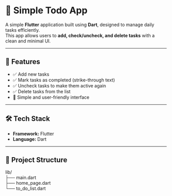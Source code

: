 # 📝 Simple Todo App

A simple **Flutter** application built using **Dart**, designed to manage daily tasks efficiently.  
This app allows users to **add, check/uncheck, and delete tasks** with a clean and minimal UI.

---

## 🚀 Features
- ✅ Add new tasks  
- ✅ Mark tasks as completed (strike-through text)  
- ✅ Uncheck tasks to make them active again  
- ✅ Delete tasks from the list  
- 🎨 Simple and user-friendly interface  

---

## 🛠️ Tech Stack
- **Framework:** Flutter  
- **Language:** Dart  

---

## 📂 Project Structure
lib/<br>
├── main.dart <br>
├── home_page.dart<br>
└── to_do_list.dart<br>
